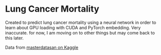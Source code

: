 # Lung Cancer Mortality
 Created to predict lung cancer mortality using a neural network in order to learn about GPU loading with CUDA and PyTorch embedding. Very inaccurate. for now, I am moving on to other things but may come back to this later.

 Data from [masterdatasan on Kaggle](https://www.kaggle.com/datasets/masterdatasan/lung-cancer-mortality-datasets-v2/code)



